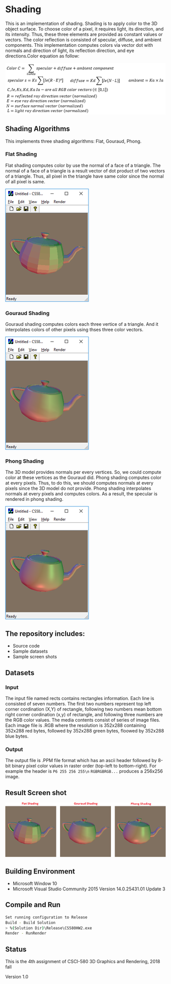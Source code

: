 # Shading

This is an implementation of shading. Shading is to apply color to the 3D object surface. To choose color of a pixel, it requires light, its direction, and its intensity. Thus, these three elements are provided as constant values or vectors. The color reflection is consisted of specular, diffuse, and ambient components. This implementation computes colors via vector dot with normals and direction of light, its reflection direction, and eye directions.Color equation as follow:

![colorEquation](colorEquation.png)

## Shading Algorithms

This implements three shading algorithms: Flat, Gouraud, Phong.

### Flat Shading

Flat shading computes color by use the normal of a face of a triangle. The normal of a face of a triangle is a result vector of dot product of two vectors of a triangle. Thus, all pixel in the triangle have same color since the normal of all pixel is same.

![Flat](screenshot_Flat.png)

### Gouraud Shading

Gouraud shading computes colors each three vertice of a triangle. And it interpolates colors of other pixels using thses three color vectors.

![Gouraud](screenshot_Gouraud.png)

### Phong Shading

The 3D model provides normals per every vertices. So, we could compute color at these vertices as the Gouraud did. Phong shading computes color at every pixels. Thus, to do this, we should computes normals at every pixels since the 3D model do not provide. Phong shading interpolates normals at every pixels and computes colors. As a result, the specular is rendered in phong shading.

![Phong](screenshot_Phong.png)


## The repository includes:
* Source code
* Sample datasets
* Sample screen shots


## Datasets
### Input

The input file named rects contains rectangles information. Each line is consisted of seven numbers. The first two numbers represent top left corner cordination (X,Y) of rectangle, following two numbers mean bottom right corner cordination (x,y) of rectangle, and following three numbers are the RGB color values. The media contents consist of series of image files. Each image file is .RGB where the resolution is 352x288 containing 352x288 red bytes, followed by 352x288 green bytes, floowed by 352x288 blue bytes.

### Output

The output file is .PPM file format which has an ascii header followed by 8-bit binary pixel color values in raster order (top-left to bottom-right). For example the header is `P6 255 256 255\n` `RGBRGBRGB...` produces a 256x256 image.


## Result Screen shot
![Sample screen shot](demo.png)


## Building Environment
* Microsoft Window 10
* Microsoft Visual Studio Community 2015 Version 14.0.25431.01 Update 3


## Compile and Run
```bash
Set running configuration to Release
Build - Build Solution
> %(Solution Dir)\Release\CS580HW2.exe
Render - RunRender
```


## Status

This is the 4th assignment of CSCI-580 3D Graphics and Rendering, 2018 fall

Version 1.0
